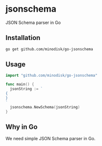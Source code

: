 # jsonschema

JSON Schema parser in Go

## Installation

```bash
go get github.com/minodisk/go-jsonschema
```

## Usage

```go
import "github.com/minodisk/go-jsonschema"

func main() {
  jsonString := `
{
}
`
  jsonschema.NewSchema(jsonString)
}
```

## Why in Go

We need simple JSON Schema parser in Go.
